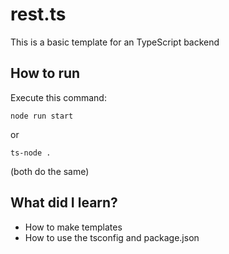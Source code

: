 # rest.ts
This is a basic template for an TypeScript backend

## How to run
Execute this command:  
```
node run start
```

or  

```
ts-node .
```

(both do the same)

## What did I learn?
* How to make templates
* How to use the tsconfig and package.json